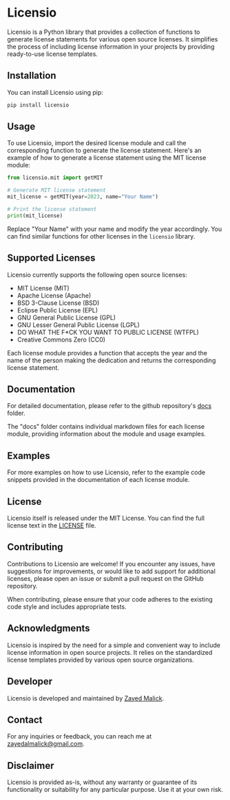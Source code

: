 # Licensio

Licensio is a Python library that provides a collection of functions to generate license statements for various open source licenses. It simplifies the process of including license information in your projects by providing ready-to-use license templates.

## Installation

You can install Licensio using pip:

```bash
pip install licensio
```


## Usage

To use Licensio, import the desired license module and call the corresponding function to generate the license statement. Here's an example of how to generate a license statement using the MIT license module:

```python
from licensio.mit import getMIT

# Generate MIT license statement
mit_license = getMIT(year=2023, name="Your Name")

# Print the license statement
print(mit_license)
```

Replace "Your Name" with your name and modify the year accordingly. You can find similar functions for other licenses in the `licensio` library.


## Supported Licenses
Licensio currently supports the following open source licenses:

- MIT License (MIT)
- Apache License (Apache)
- BSD 3-Clause License (BSD)
- Eclipse Public License (EPL)
- GNU General Public License (GPL)
- GNU Lesser General Public License (LGPL)
- DO WHAT THE F*CK YOU WANT TO PUBLIC LICENSE (WTFPL)
- Creative Commons Zero (CC0)

Each license module provides a function that accepts the year and the name of the person making the dedication and returns the corresponding license statement.

## Documentation

For detailed documentation, please refer to the github repository's [docs](./docs) folder.

The "docs" folder contains individual markdown files for each license module, providing information about the module and usage examples.


## Examples
For more examples on how to use Licensio, refer to the example code snippets provided in the documentation of each license module.

## License 
Licensio itself is released under the MIT License. You can find the full license text in the [LICENSE](LICENSE) file.


## Contributing
Contributions to Licensio are welcome! If you encounter any issues, have suggestions for improvements, or would like to add support for additional licenses, please open an issue or submit a pull request on the GitHub repository.

When contributing, please ensure that your code adheres to the existing code style and includes appropriate tests.

## Acknowledgments
Licensio is inspired by the need for a simple and convenient way to include license information in open source projects. It relies on the standardized license templates provided by various open source organizations.

## Developer
Licensio is developed and maintained by [Zayed Malick](https://github.com/zayedmalick).

## Contact
For any inquiries or feedback, you can reach me at zayedalmalick@gmail.com.

## Disclaimer
Licensio is provided as-is, without any warranty or guarantee of its functionality or suitability for any particular purpose. Use it at your own risk.
